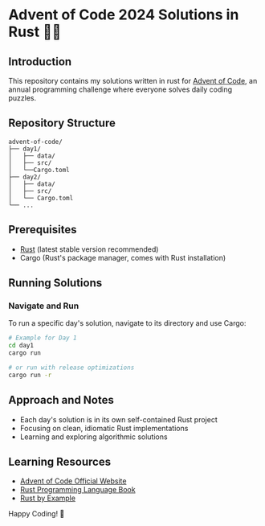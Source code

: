 # Advent of Code 2024 Solutions in Rust 🎄🦀

## Introduction
This repository contains my solutions written in rust for [Advent of Code](https://adventofcode.com/), an annual programming challenge where everyone solves daily coding puzzles.

## Repository Structure
```
advent-of-code/
├── day1/
│   ├── data/
│   ├── src/
│   └──Cargo.toml
├── day2/
│   ├── data/
│   ├── src/
│   └── Cargo.toml
└── ...
```

## Prerequisites
- [Rust](https://www.rust-lang.org/tools/install) (latest stable version recommended)
- Cargo (Rust's package manager, comes with Rust installation)

## Running Solutions

### Navigate and Run
To run a specific day's solution, navigate to its directory and use Cargo:

```bash
# Example for Day 1
cd day1
cargo run

# or run with release optimizations
cargo run -r
```

## Approach and Notes
- Each day's solution is in its own self-contained Rust project
- Focusing on clean, idiomatic Rust implementations
- Learning and exploring algorithmic solutions

## Learning Resources
- [Advent of Code Official Website](https://adventofcode.com/)
- [Rust Programming Language Book](https://doc.rust-lang.org/book/)
- [Rust by Example](https://doc.rust-lang.org/rust-by-example/)


Happy Coding! 🚀
